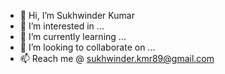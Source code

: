 - 👋 Hi, I’m Sukhwinder Kumar
- 👀 I’m interested in ...
- 🌱 I’m currently learning ...
- 💞️ I’m looking to collaborate on ...
- 📫 Reach me @ sukhwinder.kmr89@gmail.com

<!---
sukhi-lab/sukhi-lab is a ✨ special ✨ repository because its `README.md` (this file) appears on your GitHub profile.
You can click the Preview link to take a look at your changes.
--->
